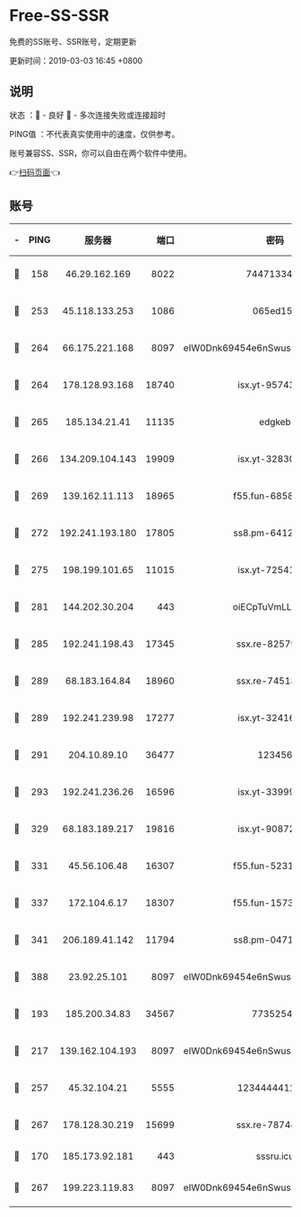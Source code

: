 # Free-SS-SSR

免费的SS账号、SSR账号，定期更新

更新时间：2019-03-03 16:45 +0800

## 说明

状态     ：🙂 - 良好 🙁 - 多次连接失败或连接超时

PING值   ：不代表真实使用中的速度，仅供参考。

账号兼容SS、SSR，你可以自由在两个软件中使用。

👉[扫码页面](https://liesauer.github.io/free-ss-ssr.github.io/)👈

## 账号

|-|PING|服务器|端口|密码|加密方式|区域|
|:----:|:----:|:-----:|-----:|:----:|:----:|:----:|
|🙂|158|46.29.162.169|8022|7447133485|aes-256-cfb|RU|
|🙂|253|45.118.133.253|1086|065ed15a|aes-256-cfb|SG|
|🙂|264|66.175.221.168|8097|eIW0Dnk69454e6nSwuspv9DmS201tQ0D|aes-256-cfb|US|
|🙂|264|178.128.93.168|18740|isx.yt-95743585|aes-256-cfb|SG|
|🙂|265|185.134.21.41|11135|edgkeb|aes-256-cfb|GB|
|🙂|266|134.209.104.143|19909|isx.yt-32830951|aes-256-cfb|SG|
|🙂|269|139.162.11.113|18965|f55.fun-68582887|aes-256-cfb|SG|
|🙂|272|192.241.193.180|17805|ss8.pm-64125416|aes-256-cfb|US|
|🙂|275|198.199.101.65|11015|isx.yt-72541934|aes-256-cfb|US|
|🙂|281|144.202.30.204|443|oiECpTuVmLLxk4Ts|aes-256-cfb|US|
|🙂|285|192.241.198.43|17345|ssx.re-82579728|aes-256-cfb|US|
|🙂|289|68.183.164.84|18960|ssx.re-74518385|aes-256-cfb|US|
|🙂|289|192.241.239.98|17277|isx.yt-32416797|aes-256-cfb|US|
|🙂|291|204.10.89.10|36477|123456|aes-256-cfb|US|
|🙂|293|192.241.236.26|16596|isx.yt-33999911|aes-256-cfb|US|
|🙂|329|68.183.189.217|19816|isx.yt-90872809|aes-256-cfb|SG|
|🙂|331|45.56.106.48|16307|f55.fun-52314047|aes-256-cfb|US|
|🙂|337|172.104.6.17|18307|f55.fun-15739301|aes-256-cfb|US|
|🙂|341|206.189.41.142|11794|ss8.pm-04714048|aes-256-cfb|SG|
|🙂|388|23.92.25.101|8097|eIW0Dnk69454e6nSwuspv9DmS201tQ0D|aes-256-cfb|US|
|🙂|193|185.200.34.83|34567|77352549|aes-256-cfb|US|
|🙂|217|139.162.104.193|8097|eIW0Dnk69454e6nSwuspv9DmS201tQ0D|aes-256-cfb|JP|
|🙂|257|45.32.104.21|5555|1234444411111|aes-256-cfb|SG|
|🙂|267|178.128.30.219|15699|ssx.re-78744964|aes-256-cfb|SG|
|🙁|170|185.173.92.181|443|sssru.icu|rc4-md5|RU|
|🙁|267|199.223.119.83|8097|eIW0Dnk69454e6nSwuspv9DmS201tQ0D|aes-256-cfb|US|
